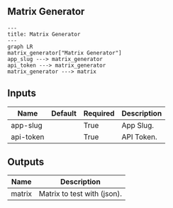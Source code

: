 ## Matrix Generator

```mermaid
---
title: Matrix Generator
---
graph LR
matrix_generator["Matrix Generator"]
app_slug ---> matrix_generator
api_token ---> matrix_generator
matrix_generator ---> matrix
```
## Inputs
| Name | Default | Required | Description |
| --- | --- | --- | --- |
| app-slug |  | True | App Slug. |
| api-token |  | True | API Token. |

## Outputs
| Name | Description |
| --- | --- |
| matrix | Matrix to test with (json). |

